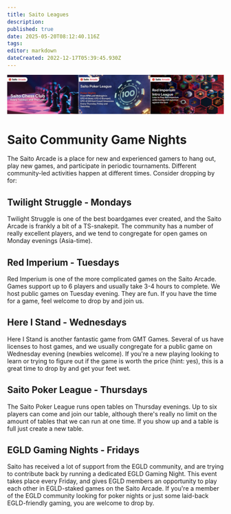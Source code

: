 ```yaml
---
title: Saito Leagues
description: 
published: true
date: 2025-05-20T08:12:40.116Z
tags: 
editor: markdown
dateCreated: 2022-12-17T05:39:45.930Z
---
```


![league_banner.png](/league_banner.png)

# Saito Community Game Nights

The Saito Arcade is a place for new and experienced gamers to hang out, play new games, and participate in periodic tournaments. Different community-led activities happen at different times. Consider dropping by for:

## Twilight Struggle - Mondays

Twilight Struggle is one of the best boardgames ever created, and the Saito Arcade is frankly a bit of a TS-snakepit. The community has a number of really excellent players, and we tend to congregate for open games on Monday evenings (Asia-time).

## Red Imperium - Tuesdays

Red Imperium is one of the more complicated games on the Saito Arcade. Games support up to 6 players and usually take 3-4 hours to complete. We host public games on Tuesday evening. They are fun. If you have the time for a game, feel welcome to drop by and join us.

## Here I Stand - Wednesdays

Here I Stand is another fantastic game from GMT Games. Several of us have licenses to host games, and we usually congregate for a public game on Wednesday evening (newbies welcome). If you're a new playing looking to learn or trying to figure out if the game is worth the price (hint: yes), this is a great time to drop by and get your feet wet.

## Saito Poker League - Thursdays

The Saito Poker League runs open tables on Thursday evenings. Up to six players can come and join our table, although there's really no limit on the amount of tables that we can run at one time. If you show up and a table is full just create a new table.

## EGLD Gaming Nights - Fridays

Saito has received a lot of support from the EGLD community, and are trying to contribute back by running a dedicated EGLD Gaming Night. This event takes place every Friday, and gives EGLD members an opportunity to play each other in EGLD-staked games on the Saito Arcade. If you're a member of the EGLD community looking for poker nights or just some laid-back EGLD-friendly gaming, you are welcome to drop by.


